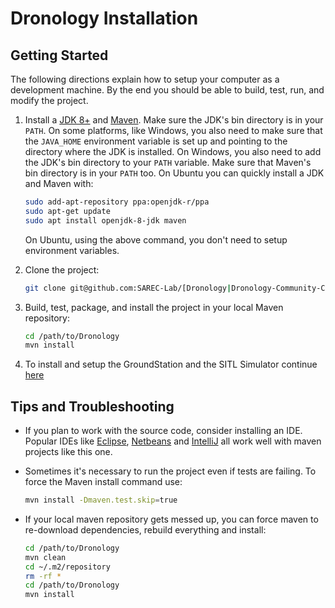 # Dronology Installation

## Getting Started

The following directions explain how to setup your computer as a development machine. By the end you should be able to build, test, run, and modify the project.

1. Install a [JDK 8+](http://www.oracle.com/technetwork/java/javase/downloads/index.html) and [Maven](https://maven.apache.org). Make sure the JDK's bin directory is in your `PATH`. On some platforms, like Windows, you also need to make sure that the `JAVA_HOME` environment variable is set up and pointing to the directory where the JDK is installed. On Windows, you also need to add the JDK's bin directory to your `PATH` variable. Make sure that Maven's bin directory is in your `PATH` too. On Ubuntu you can quickly install a JDK and Maven with:
	```bash
	sudo add-apt-repository ppa:openjdk-r/ppa
	sudo apt-get update
	sudo apt install openjdk-8-jdk maven
	```
	On Ubuntu, using the above command, you don't need to setup environment variables.

1. Clone the project:
   ```bash
   git clone git@github.com:SAREC-Lab/[Dronology|Dronology-Community-Core].git Dronology
   ```

1. Build, test, package, and install the project in your local Maven repository:
    ```bash
    cd /path/to/Dronology
    mvn install
    ````
    
    




1. To install and setup the GroundStation and the SITL Simulator continue [here](https://github.com/SAREC-Lab/Dronology-documentation/new/master/install/install-GCS.md)


## Tips and Troubleshooting
* If you plan to work with the source code, consider installing an IDE. Popular IDEs like [Eclipse](https://www.eclipse.org), [Netbeans](https://netbeans.org/downloads/) and [IntelliJ](https://www.jetbrains.com/idea/) all work well with maven projects like this one.

* Sometimes it's necessary to run the project even if tests are failing. To force the Maven install command use:
    ```bash
    mvn install -Dmaven.test.skip=true
    ```

* If your local maven repository gets messed up, you can force maven to re-download dependencies, rebuild everything and install:
    ```bash
    cd /path/to/Dronology
    mvn clean
    cd ~/.m2/repository
    rm -rf *
    cd /path/to/Dronology
    mvn install
    ```

